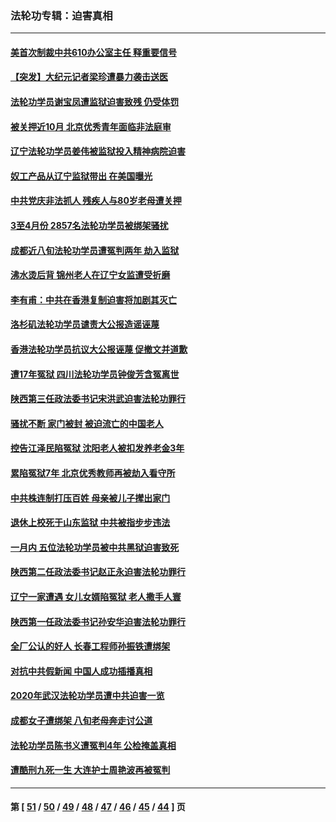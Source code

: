 ### 法轮功专辑：迫害真相
---
#### [美首次制裁中共610办公室主任 释重要信号](../../pages/nf4379/n12945359.md?05140430) 
#### [【突发】大纪元记者梁珍遭暴力袭击送医](../../pages/nf4379/n12938690.md?05140430) 
#### [法轮功学员谢宝凤遭监狱迫害致残 仍受体罚](../../pages/nf4379/n12931361.md?05140430) 
#### [被关押近10月 北京优秀青年面临非法庭审](../../pages/nf4379/n12930842.md?05140430) 
#### [辽宁法轮功学员姜伟被监狱投入精神病院迫害](../../pages/nf4379/n12930669.md?05140430) 
#### [奴工产品从辽宁监狱带出 在美国曝光](../../pages/nf4379/n12929527.md?05140430) 
#### [中共党庆非法抓人 残疾人与80岁老母遭关押](../../pages/nf4379/n12928957.md?05140430) 
#### [3至4月份 2857名法轮功学员被绑架骚扰](../../pages/nf4379/n12925967.md?05140430) 
#### [成都近八旬法轮功学员遭冤判两年 劫入监狱](../../pages/nf4379/n12924228.md?05140430) 
#### [沸水烫后背 锦州老人在辽宁女监遭受折磨](../../pages/nf4379/n12923633.md?05140430) 
#### [李有甫：中共在香港复制迫害将加剧其灭亡](../../pages/nf4379/n12924783.md?05140430) 
#### [洛杉矶法轮功学员谴责大公报造谣诬蔑](../../pages/nf4379/n12922231.md?05140430) 
#### [香港法轮功学员抗议大公报诬蔑 促撤文并道歉](../../pages/nf4379/n12921971.md?05140430) 
#### [遭17年冤狱 四川法轮功学员钟俊芳含冤离世](../../pages/nf4379/n12921162.md?05140430) 
#### [陕西第三任政法委书记宋洪武迫害法轮功罪行](../../pages/nf4379/n12918302.md?05140430) 
#### [骚扰不断 家门被封 被迫流亡的中国老人](../../pages/nf4379/n12917860.md?05140430) 
#### [控告江泽民陷冤狱 沈阳老人被扣发养老金3年](../../pages/nf4379/n12916576.md?05140430) 
#### [累陷冤狱7年 北京优秀教师再被劫入看守所](../../pages/nf4379/n12916149.md?05140430) 
#### [中共株连制打压百姓 母亲被儿子撵出家门](../../pages/nf4379/n12913564.md?05140430) 
#### [退休上校死于山东监狱 中共被指步步违法](../../pages/nf4379/n12914624.md?05140430) 
#### [一月内 五位法轮功学员被中共黑狱迫害致死](../../pages/nf4379/n12914535.md?05140430) 
#### [陕西第二任政法委书记赵正永迫害法轮功罪行](../../pages/nf4379/n12911564.md?05140430) 
#### [辽宁一家遭遇 女儿女婿陷冤狱 老人撒手人寰](../../pages/nf4379/n12911090.md?05140430) 
#### [陕西第一任政法委书记孙安华迫害法轮功罪行](../../pages/nf4379/n12906024.md?05140430) 
#### [全厂公认的好人 长春工程师孙振铁遭绑架](../../pages/nf4379/n12909116.md?05140430) 
#### [对抗中共假新闻 中国人成功插播真相](../../pages/nf4379/n12910618.md?05140430) 
#### [2020年武汉法轮功学员遭中共迫害一览](../../pages/nf4379/n12908872.md?05140430) 
#### [成都女子遭绑架 八旬老母奔走讨公道](../../pages/nf4379/n12906589.md?05140430) 
#### [法轮功学员陈书义遭冤判4年 公检掩盖真相](../../pages/nf4379/n12895161.md?05140430) 
#### [遭酷刑九死一生 大连护士周艳波再被冤判](../../pages/nf4379/n12904002.md?05140430) 

---
#### 第 [ [51](./51.md?05140430) / [50](./50.md?05140430) / [49](./49.md?05140430) / [48](./48.md?05140430) / [47](./47.md?05140430) / [46](./46.md?05140430) / [45](./45.md?05140430) / [44](./44.md?05140430) ] 页
